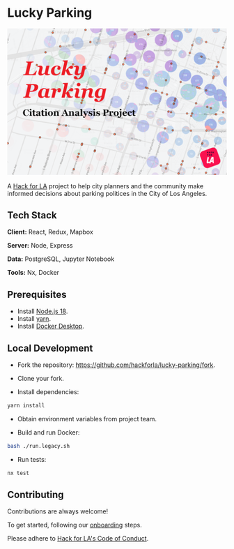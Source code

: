 # Lucky Parking

![Lucky Parking](lucky-parking.png)

A [Hack for LA](https://www.hackforla.org/) project to help city planners and the community make informed decisions about parking politices in the City of Los Angeles.

## Tech Stack

**Client:** React, Redux, Mapbox

**Server:** Node, Express

**Data:** PostgreSQL, Jupyter Notebook

**Tools:** Nx, Docker

## Prerequisites

- Install [Node.js 18](https://nodejs.org/).
- Install [yarn](https://yarnpkg.com/).
- Install [Docker Desktop](https://www.docker.com/products/docker-desktop/).
## Local Development

- Fork the repository: https://github.com/hackforla/lucky-parking/fork.
- Clone your fork.

- Install dependencies:

```bash
yarn install
```

- Obtain environment variables from project team.

- Build and run Docker:

```bash
bash ./run.legacy.sh
```

- Run tests:

```bash
nx test
```

## Contributing

Contributions are always welcome!

To get started, following our [onboarding](https://www.hackforla.org/getting-started) steps.

Please adhere to [Hack for LA's Code of Conduct](https://github.com/hackforla/codeofconduct).

